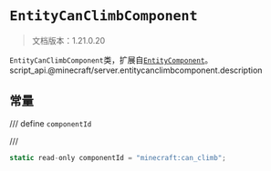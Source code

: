 # `EntityCanClimbComponent`

> 文档版本：1.21.0.20

`EntityCanClimbComponent`类，扩展自[`EntityComponent`](./entitycomponent.md)。script_api.@minecraft/server.entitycanclimbcomponent.description

## 常量

/// define
`componentId`


///

```js
static read-only componentId = "minecraft:can_climb";
```

